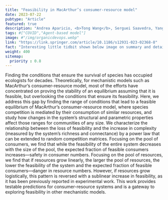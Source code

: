```yaml
---
title: "Feasibility in MacArthur’s consumer-resource model"
date: 2023-07-22
pubtype: "Article"
featured: true
description: "Andrea Aparicio, <b>Tong Wang</b>, Serguei Saavedra, Yang-Yu Liu, Scott T. Weiss,  <i><b>Theoretical Ecology</b>, 2023</i>"
tags: #["COVID","Agent-based model"]
image: #"/img/organicdevops.webp"
link: "https://link.springer.com/article/10.1186/s12931-023-02368-8"
fact: "Interesting little tidbit shown below image on summary and detail page"
weight: 400
sitemap:
  priority : 0.8
---
```


Finding the conditions that ensure the survival of species has occupied ecologists for decades. Theoretically, for mechanistic models such as MacArthur’s consumer-resource model, most of the efforts have concentrated on proving the stability of an equilibrium assuming that it is feasible, but overlooking the conditions that ensure its feasibility. Here, we address this gap by finding the range of conditions that lead to a feasible equilibrium of MacArthur’s consumer-resource model, where species competition is mediated by their consumption of similar resources, and study how changes in the system’s structural and parametric properties affect those ranges for communities of any size. We characterize the relationship between the loss of feasibility and the increase in complexity (measured by the system’s richness and connectance) by a power law that can be extended to random competition matrices. Focusing on the pool of consumers, we find that while the feasibility of the entire system decreases with the size of the pool, the expected fraction of feasible consumers increases—safety in consumer numbers. Focusing on the pool of resources, we find that if resources grow linearly, the larger the pool of resources, the lower the feasibility of the system and the expected fraction of feasible consumers—danger in resource numbers. However, if resources grow logistically, this pattern is reversed with a sublinear increase in feasibility, as it has been previously reported in experimental work. This work provides testable predictions for consumer-resource systems and is a gateway to exploring feasibility in other mechanistic models.